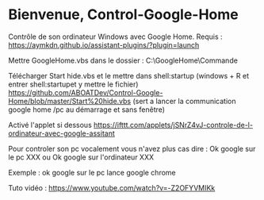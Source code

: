 # Bienvenue, Control-Google-Home
Contrôle de son ordinateur Windows avec Google Home. Requis : https://aymkdn.github.io/assistant-plugins/?plugin=launch

Mettre GoogleHome.vbs dans le dossier : C:\GoogleHome\Commande

Télécharger Start hide.vbs et le mettre dans shell:startup 
(windows + R et entrer shell:startupet y mettre le fichier)
https://github.com/ABOATDev/Control-Google-Home/blob/master/Start%20hide.vbs
(sert a lancer la communication google home /pc au démarrage et sans fenêtre)

Activé l'applet si dessous
https://ifttt.com/applets/jSNrZ4vJ-controle-de-l-ordinateur-avec-google-assitant



Pour controler son pc vocalement vous n'avez plus cas dire :
Ok google sur le pc XXX
ou 
Ok google sur l'ordinateur XXX

Exemple : ok google sur le pc lance google chrome 




Tuto vidéo : https://www.youtube.com/watch?v=-Z2OFYVMIKk
